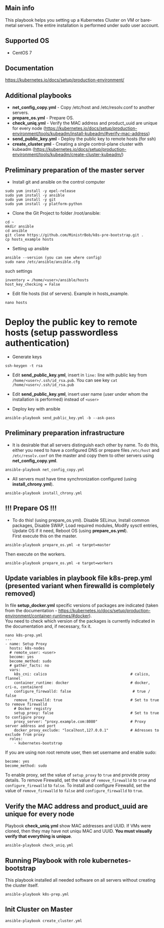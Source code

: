 ## Main info

This playbook helps you setting up a Kubernetes Cluster on VM or bare-metal servers.
The entire installation is performed under sudo user account.

## Supported OS

- CentOS 7

## Documentation

https://kubernetes.io/docs/setup/production-environment/

## Additional playbooks

- **net_config_copy.yml** - Copy /etc/host and /etc/resolv.conf to another servers.
- **prepare_os.yml** - Prepare OS.
- **check_uniq.yml** - Verify the MAC address and product_uuid are unique for every node (https://kubernetes.io/docs/setup/production-environment/tools/kubeadm/install-kubeadm/#verify-mac-address)
- **send_public_key.yml** - Deploy the public key to remote hosts (for ssh)
- **create_cluster.yml** - Creating a single control-plane cluster with kubeadm (https://kubernetes.io/docs/setup/production-environment/tools/kubeadm/create-cluster-kubeadm/)

## Preliminary preparation of the master server

- Install git and ansible on the control computer
```
sudo yum install -y epel-release
sudo yum install -y ansible
sudo yum install -y git
sudo yum install -y platform-python
```

- Clone the Git Project to folder /root/ansible:
```
cd ~
mkdir ansible
cd ansible
git clone https://github.com/MinistrBob/k8s-pre-bootstrap.git .
cp hosts_example hosts
```

- Setting up ansible
```
ansible --version (you can see where config)
sudo nano /etc/ansible/ansible.cfg
```

such settings
```
inventory = /home/<user>/ansible/hosts
host_key_checking = False
```

- Edit file hosts (list of servers). Example in hosts_example.
```
nano hosts
```

# Deploy the public key to remote hosts (setup passwordless authentication)

- Generate keys
```
ssh-keygen -t rsa
```

- Edit **send_public_key.yml**, insert in ```line:``` line with public key from ```/home/<user>/.ssh/id_rsa.pub```. You can see key ```cat /home/<user>/.ssh/id_rsa.pub```

- Edit **send_public_key.yml**, insert user name (user under whom the installation is performed) instead of ```<user>```

- Deploy key with ansible
```
ansible-playbook send_public_key.yml -b --ask-pass
```
## Preliminary preparation infrastructure

- It is desirable that all servers distinguish each other by name. To do this, either you need to have a configured DNS or prepare files ```/etc/host``` and ```/etc/resolv.conf``` on the master and copy them to other servers using **net_config_copy.yml**.
```
ansible-playbook net_config_copy.yml
```
- All servers must have time synchronization configured (using **install_chrony.yml**).
```
ansible-playbook install_chrony.yml
```

## !!! Prepare OS !!!
- To do this! (using prepare_os.yml). Disable SELinux, Install common packages, Disable SWAP, Load required modules, Modify sysctl entries, Update OS if it need, Reboot OS (using **prepare_os.yml**).  
First execute this on the master.  
```
ansible-playbook prepare_os.yml -e target=master
```
Then execute on the workers.  
```
ansible-playbook prepare_os.yml -e target=workers
```

## Update variables in playbook file k8s-prep.yml (presented variant when firewalld is completely removed)

In file **setup_docker.yml** specific versions of packages are indicated (taken from the documentation - https://kubernetes.io/docs/setup/production-environment/container-runtimes/#docker).  
You need to check which version of the packages is currently indicated in the documentation and, if necessary, fix it.


```
nano k8s-prep.yml
---
- name: Setup Proxy
  hosts: k8s-nodes
  # remote_user: <user>
  become: yes
  become_method: sudo
  # gather_facts: no
  vars:
    k8s_cni: calico                                      # calico, flannel
    container_runtime: docker                            # docker, cri-o, containerd
    configure_firewalld: false                            # true / false
    remove_firewalld: true                               # Set to true to remove firewalld	
    # Docker registry
    setup_proxy: false                                   # Set to true to configure proxy
    proxy_server: "proxy.example.com:8080"               # Proxy server address and port
    docker_proxy_exclude: "localhost,127.0.0.1"          # Adresses to exclude from proxy
  roles:
    - kubernetes-bootstrap
```

If you are using non root remote user, then set username and enable sudo:
```
become: yes
become_method: sudo
```

To enable proxy, set the value of `setup_proxy` to `true` and provide proxy details.
To remove Firewalld, set the value of `remove_firewalld` to `true` and `configure_firewalld` to `false`.
To install and configure Firewalld, set the value of `remove_firewalld` to `false` and `configure_firewalld` to `true`.

## Verify the MAC address and product_uuid are unique for every node

Playbook **check_uniq.yml** show MAC addresses and UUID. If VMs were cloned, then they may have not uniqu MAC and UUID. **You must visually verify that everything is unique**.  
```
ansible-playbook check_uniq.yml
```

## Running Playbook with role kubernetes-bootstrap

This playbook installed all needed software on all servers without creating the cluster itself.  
```
ansible-playbook k8s-prep.yml
```

## Init Cluster on Master 

```
ansible-playbook create_cluster.yml
```

